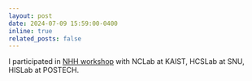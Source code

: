 ```yaml
---
layout: post
date: 2024-07-09 15:59:00-0400
inline: true
related_posts: false
---
```


I participated in [NHH workshop](https://sites.google.com/g.postech.edu/nhh-workshop/home) with NCLab at KAIST, HCSLab at SNU, HISLab at POSTECH.